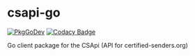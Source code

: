 # csapi-go
[![PkgGoDev](https://pkg.go.dev/badge/github.com/jpbede/csapi-go)](https://pkg.go.dev/github.com/jpbede/csapi-go)
[![Codacy Badge](https://app.codacy.com/project/badge/Grade/e937f5341cc046b593cf44eb1f891087)](https://www.codacy.com/gh/jpbede/csapi-go/dashboard)

Go client package for the CSApi (API for certified-senders.org)
